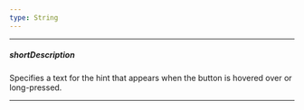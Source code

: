 ```yaml
---
type: String
---
```

---
##### shortDescription
Specifies a text for the hint that appears when the button is hovered over or long-pressed.

---
